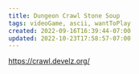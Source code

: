 ```yaml
---
title: Dungeon Crawl Stone Soup
tags: videoGame, ascii, wantToPlay
created: 2022-09-16T16:39:44-07:00
updated: 2022-10-23T17:58:57-07:00
---
```


https://crawl.develz.org/